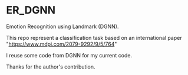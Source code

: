 # ER_DGNN
Emotion Recognition using Landmark (DGNN).

This repo represent a classification task based on an international paper "https://www.mdpi.com/2079-9292/9/5/764"

I reuse some code from DGNN for my current code.

Thanks for the author's contribution.

